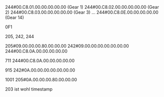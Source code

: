 244#00.C8.01.00.00.00.00.00 (Gear 1)
244#00.C8.02.00.00.00.00.00 (Gear 2)
244#00.C8.03.00.00.00.00.00 (Gear 3)
...
244#00.C8.0E.00.00.00.00.00 (Gear 14)


0F1

205, 242, 244


205#09.00.00.00.80.00.00.00
242#09.00.00.00.00.00.00.00
244#00.C8.0A.00.00.00.00.00


711
244#00.C8.0A.00.00.00.00.00

915
242#0A.00.00.00.00.00.00.00

1001
205#0A.00.00.00.80.00.00.00

203 ist wohl timestamp